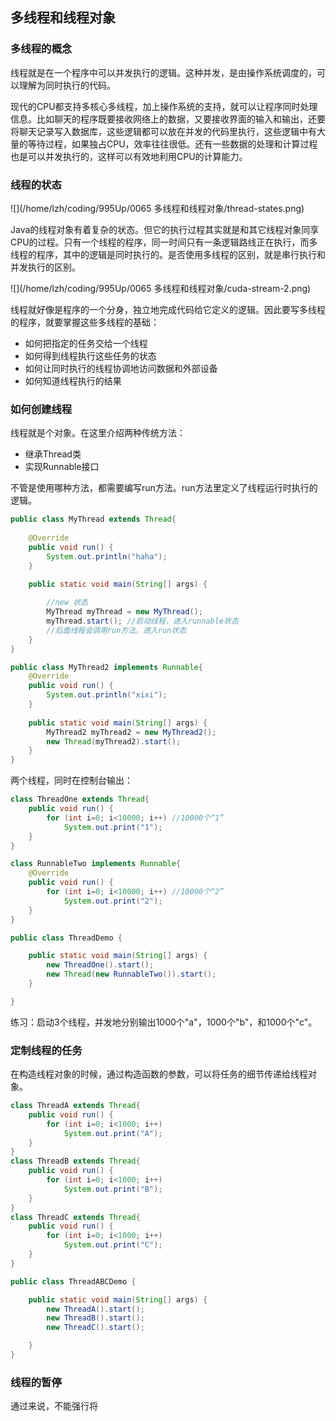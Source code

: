 ## 多线程和线程对象

### 多线程的概念

线程就是在一个程序中可以并发执行的逻辑。这种并发，是由操作系统调度的，可以理解为同时执行的代码。

现代的CPU都支持多核心多线程，加上操作系统的支持，就可以让程序同时处理信息。比如聊天的程序既要接收网络上的数据，又要接收界面的输入和输出，还要将聊天记录写入数据库，这些逻辑都可以放在并发的代码里执行，这些逻辑中有大量的等待过程，如果独占CPU，效率往往很低。还有一些数据的处理和计算过程也是可以并发执行的，这样可以有效地利用CPU的计算能力。

### 线程的状态

![](/home/lzh/coding/995Up/0065 多线程和线程对象/thread-states.png)

Java的线程对象有着复杂的状态。但它的执行过程其实就是和其它线程对象同享CPU的过程。只有一个线程的程序，同一时间只有一条逻辑路线正在执行，而多线程的程序，其中的逻辑是同时执行的。是否使用多线程的区别，就是串行执行和并发执行的区别。

![](/home/lzh/coding/995Up/0065 多线程和线程对象/cuda-stream-2.png)

线程就好像是程序的一个分身，独立地完成代码给它定义的逻辑。因此要写多线程的程序，就要掌握这些多线程的基础：

* 如何把指定的任务交给一个线程
* 如何得到线程执行这些任务的状态
* 如何让同时执行的线程协调地访问数据和外部设备
* 如何知道线程执行的结果

### 如何创建线程

线程就是个对象。在这里介绍两种传统方法：

* 继承Thread类
* 实现Runnable接口

不管是使用哪种方法，都需要编写run方法。run方法里定义了线程运行时执行的逻辑。

```java
public class MyThread extends Thread{
	
	@Override
	public void run() {
		System.out.println("haha");
	}

	public static void main(String[] args) {
		
		//new 状态
		MyThread myThread = new MyThread();
		myThread.start(); //启动线程，进入runnable状态
		//后面线程会调用run方法，进入run状态
	}
}
```

```java
public class MyThread2 implements Runnable{
	@Override
	public void run() {
		System.out.println("xixi");		
	}
	
	public static void main(String[] args) {
		MyThread2 myThread2 = new MyThread2();
		new Thread(myThread2).start();
	}
}
```

两个线程，同时在控制台输出：

```java
class ThreadOne extends Thread{
	public void run() {
		for (int i=0; i<10000; i++) //10000个“1”
			System.out.print("1"); 
	}
}

class RunnableTwo implements Runnable{
	@Override
	public void run() {
		for (int i=0; i<10000; i++) //10000个“2”
			System.out.print("2"); 
	}	
}

public class ThreadDemo {

	public static void main(String[] args) {
		new ThreadOne().start();
		new Thread(new RunnableTwo()).start();
	}

}
```

练习：启动3个线程，并发地分别输出1000个"a"，1000个"b"，和1000个"c"。

### 定制线程的任务

在构造线程对象的时候，通过构造函数的参数，可以将任务的细节传递给线程对象。

```java
class ThreadA extends Thread{
	public void run() {
		for (int i=0; i<1000; i++)
			System.out.print("A");
	}
}
class ThreadB extends Thread{
	public void run() {
		for (int i=0; i<1000; i++)
			System.out.print("B");
	}
}
class ThreadC extends Thread{
	public void run() {
		for (int i=0; i<1000; i++)
			System.out.print("C");
	}
}

public class ThreadABCDemo {

	public static void main(String[] args) {
		new ThreadA().start();
		new ThreadB().start();
		new ThreadC().start();

	}
}
```

### 线程的暂停

通过来说，不能强行将